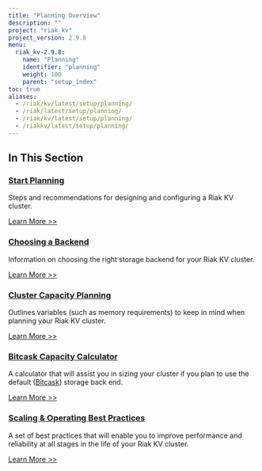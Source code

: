 ```yaml
---
title: "Planning Overview"
description: ""
project: "riak_kv"
project_version: 2.9.8
menu:
  riak_kv-2.9.8:
    name: "Planning"
    identifier: "planning"
    weight: 100
    parent: "setup_index"
toc: true
aliases:
  - /riak/kv/latest/setup/planning/
  - /riak/latest/setup/planning/
  - /riak/kv/latest/setup/planning/
  - /riakkv/latest/setup/planning/
---
```


[plan start]: ./start
[plan backend]: ./backend
[plan cluster capacity]: ./cluster-capacity
[plan bitcask capacity]: ./bitcask-capacity-calc
[plan backend bitcask]: ./backend/bitcask
[plan best practices]: ./best-practices
[plan future]: ./future

## In This Section

### [Start Planning][plan start]

Steps and recommendations for designing and configuring a Riak KV cluster.

[Learn More >>][plan start]

### [Choosing a Backend][plan backend]

Information on choosing the right storage backend for your Riak KV cluster.

[Learn More >>][plan backend]

### [Cluster Capacity Planning][plan cluster capacity]

Outlines variables (such as memory requirements) to keep in mind when planning your Riak KV cluster.

[Learn More >>][plan cluster capacity]

### [Bitcask Capacity Calculator][plan bitcask capacity]

A calculator that will assist you in sizing your cluster if you plan to use the default ([Bitcask][plan backend bitcask]) storage back end.

[Learn More >>][plan bitcask capacity]

### [Scaling & Operating Best Practices][plan best practices]

A set of best practices that will enable you to improve performance and reliability at all stages in the life of your Riak KV cluster.

[Learn More >>][plan best practices]






